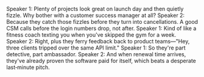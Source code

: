 Speaker 1: Plenty of projects look great on launch day and then quietly fizzle. Why bother with a customer success manager at all?
Speaker 2: Because they catch those fizzles before they turn into cancellations. A good CSM calls before the login numbers drop, not after.
Speaker 1: Kind of like a fitness coach texting you when you've skipped the gym for a week.
Speaker 2: Right, plus they ferry feedback back to product teams—"Hey, three clients tripped over the same API limit."
Speaker 1: So they're part detective, part ambassador.
Speaker 2: And when renewal time arrives, they've already proven the software paid for itself, which beats a desperate last‑minute pitch.

